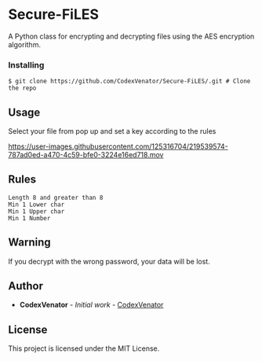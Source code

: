 # Secure-FiLES
A Python class for encrypting and decrypting files using the AES encryption algorithm.
### Installing
```
$ git clone https://github.com/CodexVenator/Secure-FiLES/.git # Clone the repo
```
## Usage
Select your file from pop up and set a key according to the rules

https://user-images.githubusercontent.com/125316704/219539574-787ad0ed-a470-4c59-bfe0-3224e16ed718.mov

## Rules
```
Length 8 and greater than 8
Min 1 Lower char
Min 1 Upper char
Min 1 Number
```
## Warning
If you decrypt with the wrong password, your data will be lost.
## Author

- **CodexVenator** - _Initial work_ - [CodexVenator](https://github.com/CodexVenator)

## License

This project is licensed under the MIT License.

